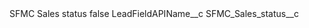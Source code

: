 <?xml version="1.0" encoding="UTF-8"?>
<CustomMetadata xmlns="http://soap.sforce.com/2006/04/metadata" xmlns:xsi="http://www.w3.org/2001/XMLSchema-instance" xmlns:xsd="http://www.w3.org/2001/XMLSchema">
    <label>SFMC Sales status</label>
    <protected>false</protected>
    <values>
        <field>LeadFieldAPIName__c</field>
        <value xsi:type="xsd:string">SFMC_Sales_status__c</value>
    </values>
</CustomMetadata>
